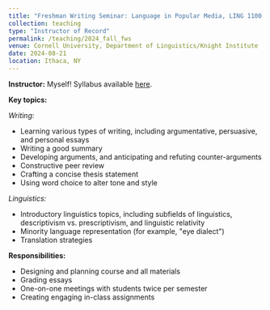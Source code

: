 ```yaml
---
title: "Freshman Writing Seminar: Language in Popular Media, LING 1100 (Fall 2024)"
collection: teaching
type: "Instructor of Record"
permalink: /teaching/2024_fall_fws
venue: Cornell University, Department of Linguistics/Knight Institute
date: 2024-08-21
location: Ithaca, NY
---
```


<b>Instructor:</b> Myself! Syllabus available <a target="_blank" rel="noopener" href="/pdfs/Winship_LING1100.pdf">here</a>.

<b>Key topics:</b> 

<i>Writing:</i>
<ul>
  <li>Learning various types of writing, including argumentative, persuasive, and personal essays</li>
  <li>Writing a good summary</li>
  <li>Developing arguments, and anticipating and refuting counter-arguments</li>
  <li>Constructive peer review</li>
  <li>Crafting a concise thesis statement</li>
  <li>Using word choice to alter tone and style</li>
</ul>

<i>Linguistics:</i>
<ul>
  <li>Introductory linguistics topics, including subfields of linguistics, descriptivism vs. prescriptivism, and linguistic relativity</li>
  <li>Minority language representation (for example, "eye dialect")</li>
  <li>Translation strategies</li>
</ul>

<b>Responsibilities:</b> 
<ul>
  <li>Designing and planning course and all materials</li>
  <li>Grading essays</li>
  <li>One-on-one meetings with students twice per semester</li>
  <li>Creating engaging in-class assignments</li>
</ul>
